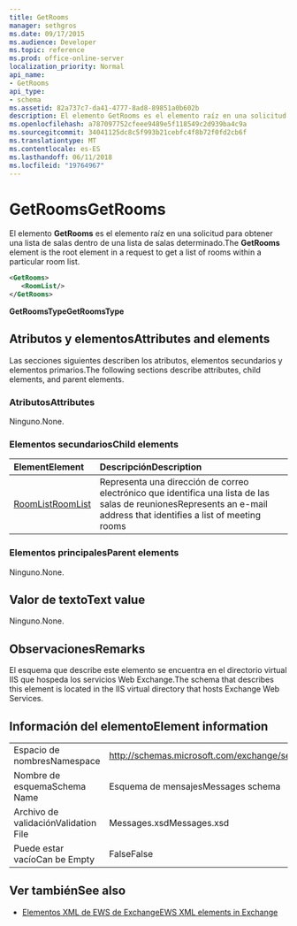 ```yaml
---
title: GetRooms
manager: sethgros
ms.date: 09/17/2015
ms.audience: Developer
ms.topic: reference
ms.prod: office-online-server
localization_priority: Normal
api_name:
- GetRooms
api_type:
- schema
ms.assetid: 82a737c7-da41-4777-8ad8-89851a0b602b
description: El elemento GetRooms es el elemento raíz en una solicitud para obtener una lista de salas dentro de una lista de salas determinado.
ms.openlocfilehash: a787097752cfeee9489e5f118549c2d939ba4c9a
ms.sourcegitcommit: 34041125dc8c5f993b21cebfc4f8b72f0fd2cb6f
ms.translationtype: MT
ms.contentlocale: es-ES
ms.lasthandoff: 06/11/2018
ms.locfileid: "19764967"
---
```

# <a name="getrooms"></a><span data-ttu-id="191d0-103">GetRooms</span><span class="sxs-lookup"><span data-stu-id="191d0-103">GetRooms</span></span>

<span data-ttu-id="191d0-104">El elemento **GetRooms** es el elemento raíz en una solicitud para obtener una lista de salas dentro de una lista de salas determinado.</span><span class="sxs-lookup"><span data-stu-id="191d0-104">The **GetRooms** element is the root element in a request to get a list of rooms within a particular room list.</span></span> 
  
```XML
<GetRooms>
   <RoomList/>
</GetRooms>
```

 <span data-ttu-id="191d0-105">**GetRoomsType**</span><span class="sxs-lookup"><span data-stu-id="191d0-105">**GetRoomsType**</span></span>
## <a name="attributes-and-elements"></a><span data-ttu-id="191d0-106">Atributos y elementos</span><span class="sxs-lookup"><span data-stu-id="191d0-106">Attributes and elements</span></span>

<span data-ttu-id="191d0-107">Las secciones siguientes describen los atributos, elementos secundarios y elementos primarios.</span><span class="sxs-lookup"><span data-stu-id="191d0-107">The following sections describe attributes, child elements, and parent elements.</span></span>
  
### <a name="attributes"></a><span data-ttu-id="191d0-108">Atributos</span><span class="sxs-lookup"><span data-stu-id="191d0-108">Attributes</span></span>

<span data-ttu-id="191d0-109">Ninguno.</span><span class="sxs-lookup"><span data-stu-id="191d0-109">None.</span></span>
  
### <a name="child-elements"></a><span data-ttu-id="191d0-110">Elementos secundarios</span><span class="sxs-lookup"><span data-stu-id="191d0-110">Child elements</span></span>

|<span data-ttu-id="191d0-111">**Element**</span><span class="sxs-lookup"><span data-stu-id="191d0-111">**Element**</span></span>|<span data-ttu-id="191d0-112">**Descripción**</span><span class="sxs-lookup"><span data-stu-id="191d0-112">**Description**</span></span>|
|:-----|:-----|
|[<span data-ttu-id="191d0-113">RoomList</span><span class="sxs-lookup"><span data-stu-id="191d0-113">RoomList</span></span>](roomlist.md) <br/> |<span data-ttu-id="191d0-114">Representa una dirección de correo electrónico que identifica una lista de las salas de reuniones</span><span class="sxs-lookup"><span data-stu-id="191d0-114">Represents an e-mail address that identifies a list of meeting rooms</span></span>  <br/> |
   
### <a name="parent-elements"></a><span data-ttu-id="191d0-115">Elementos principales</span><span class="sxs-lookup"><span data-stu-id="191d0-115">Parent elements</span></span>

<span data-ttu-id="191d0-116">Ninguno.</span><span class="sxs-lookup"><span data-stu-id="191d0-116">None.</span></span>
  
## <a name="text-value"></a><span data-ttu-id="191d0-117">Valor de texto</span><span class="sxs-lookup"><span data-stu-id="191d0-117">Text value</span></span>

<span data-ttu-id="191d0-118">Ninguno.</span><span class="sxs-lookup"><span data-stu-id="191d0-118">None.</span></span>
  
## <a name="remarks"></a><span data-ttu-id="191d0-119">Observaciones</span><span class="sxs-lookup"><span data-stu-id="191d0-119">Remarks</span></span>

<span data-ttu-id="191d0-120">El esquema que describe este elemento se encuentra en el directorio virtual IIS que hospeda los servicios Web Exchange.</span><span class="sxs-lookup"><span data-stu-id="191d0-120">The schema that describes this element is located in the IIS virtual directory that hosts Exchange Web Services.</span></span>
  
## <a name="element-information"></a><span data-ttu-id="191d0-121">Información del elemento</span><span class="sxs-lookup"><span data-stu-id="191d0-121">Element information</span></span>

|||
|:-----|:-----|
|<span data-ttu-id="191d0-122">Espacio de nombres</span><span class="sxs-lookup"><span data-stu-id="191d0-122">Namespace</span></span>  <br/> |http://schemas.microsoft.com/exchange/services/2006/messages  <br/> |
|<span data-ttu-id="191d0-123">Nombre de esquema</span><span class="sxs-lookup"><span data-stu-id="191d0-123">Schema Name</span></span>  <br/> |<span data-ttu-id="191d0-124">Esquema de mensajes</span><span class="sxs-lookup"><span data-stu-id="191d0-124">Messages schema</span></span>  <br/> |
|<span data-ttu-id="191d0-125">Archivo de validación</span><span class="sxs-lookup"><span data-stu-id="191d0-125">Validation File</span></span>  <br/> |<span data-ttu-id="191d0-126">Messages.xsd</span><span class="sxs-lookup"><span data-stu-id="191d0-126">Messages.xsd</span></span>  <br/> |
|<span data-ttu-id="191d0-127">Puede estar vacío</span><span class="sxs-lookup"><span data-stu-id="191d0-127">Can be Empty</span></span>  <br/> |<span data-ttu-id="191d0-128">False</span><span class="sxs-lookup"><span data-stu-id="191d0-128">False</span></span>  <br/> |
   
## <a name="see-also"></a><span data-ttu-id="191d0-129">Ver también</span><span class="sxs-lookup"><span data-stu-id="191d0-129">See also</span></span>



- [<span data-ttu-id="191d0-130">Elementos XML de EWS de Exchange</span><span class="sxs-lookup"><span data-stu-id="191d0-130">EWS XML elements in Exchange</span></span>](ews-xml-elements-in-exchange.md)


